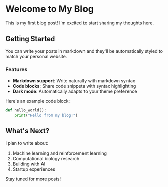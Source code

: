 # Welcome to My Blog

This is my first blog post! I'm excited to start sharing my thoughts here.

## Getting Started

You can write your posts in markdown and they'll be automatically styled to match your personal website.

### Features

- **Markdown support**: Write naturally with markdown syntax
- **Code blocks**: Share code snippets with syntax highlighting
- **Dark mode**: Automatically adapts to your theme preference

Here's an example code block:

```python
def hello_world():
    print("Hello from my blog!")
```

## What's Next?

I plan to write about:

1. Machine learning and reinforcement learning
2. Computational biology research
3. Building with AI
4. Startup experiences

Stay tuned for more posts!

